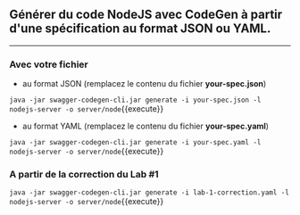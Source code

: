 ## Générer du code NodeJS avec CodeGen à partir d'une spécification au format JSON ou YAML.
---

### Avec votre fichier
* au format JSON (remplacez le contenu du fichier **your-spec.json**)

`java -jar swagger-codegen-cli.jar generate -i your-spec.json -l nodejs-server -o server/node`{{execute}}

* au format YAML (remplacez le contenu du fichier **your-spec.yaml**)

`java -jar swagger-codegen-cli.jar generate -i your-spec.yaml -l nodejs-server -o server/node`{{execute}}

### A partir de la correction du Lab #1

`java -jar swagger-codegen-cli.jar generate -i lab-1-correction.yaml -l nodejs-server -o server/node`{{execute}}